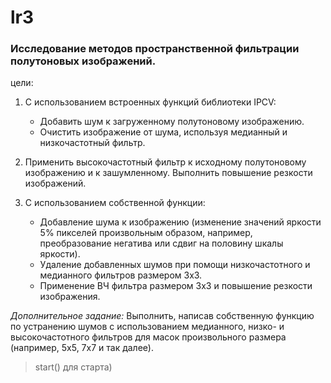 # lr3

### Исследование методов пространственной фильтрации полутоновых изображений.

цели:
1. С использованием встроенных функций библиотеки IPCV:
   - Добавить шум к загруженному полутоновому изображению.
   - Очистить изображение от шума, используя медианный и низкочастотный фильтр.

2. Применить высокочастотный фильтр к исходному полутоновому изображению и к зашумленному. Выполнить повышение резкости изображений.

3. С использованием собственной функции:
   - Добавление шума к изображению (изменение значений яркости 5% пикселей произвольным образом, например, преобразование негатива или сдвиг на половину шкалы яркости).
   - Удаление добавленных шумов при помощи низкочастотного и медианного фильтров размером 3x3.
   - Применение ВЧ фильтра размером 3x3 и повышение резкости изображения.

_Дополнительное задание:_
Выполнить, написав собственную функцию по устранению шумов с использованием медианного, низко- и высокочастотного фильтров для масок произвольного размера (например, 5x5, 7x7 и так далее).


> start() для старта)
